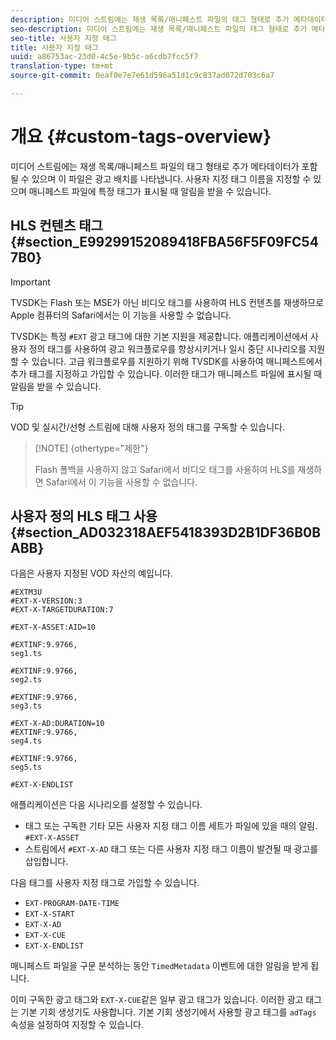 ```yaml
---
description: 미디어 스트림에는 재생 목록/매니페스트 파일의 태그 형태로 추가 메타데이터가 포함될 수 있으며 이 파일은 광고 배치를 나타냅니다. 사용자 지정 태그 이름을 지정할 수 있으며 매니페스트 파일에 특정 태그가 표시될 때 알림을 받을 수 있습니다.
seo-description: 미디어 스트림에는 재생 목록/매니페스트 파일의 태그 형태로 추가 메타데이터가 포함될 수 있으며 이 파일은 광고 배치를 나타냅니다. 사용자 지정 태그 이름을 지정할 수 있으며 매니페스트 파일에 특정 태그가 표시될 때 알림을 받을 수 있습니다.
seo-title: 사용자 지정 태그
title: 사용자 지정 태그
uuid: a86753ac-23d0-4c5e-9b5c-a6cdb7fcc5f7
translation-type: tm+mt
source-git-commit: 0eaf0e7e7e61d596a51d1c9c837ad072d703c6a7

---
```



# 개요 {#custom-tags-overview}

미디어 스트림에는 재생 목록/매니페스트 파일의 태그 형태로 추가 메타데이터가 포함될 수 있으며 이 파일은 광고 배치를 나타냅니다. 사용자 지정 태그 이름을 지정할 수 있으며 매니페스트 파일에 특정 태그가 표시될 때 알림을 받을 수 있습니다.

## HLS 컨텐츠 태그 {#section_E99299152089418FBA56F5F09FC547B0}

>[!IMPORTANT]
>
>TVSDK는 Flash 또는 MSE가 아닌 비디오 태그를 사용하여 HLS 컨텐츠를 재생하므로 Apple 컴퓨터의 Safari에서는 이 기능을 사용할 수 없습니다.

TVSDK는 특정 `#EXT` 광고 태그에 대한 기본 지원을 제공합니다. 애플리케이션에서 사용자 정의 태그를 사용하여 광고 워크플로우를 향상시키거나 일시 중단 시나리오를 지원할 수 있습니다. 고급 워크플로우를 지원하기 위해 TVSDK를 사용하여 매니페스트에서 추가 태그를 지정하고 가입할 수 있습니다. 이러한 태그가 매니페스트 파일에 표시될 때 알림을 받을 수 있습니다.

>[!TIP]
>
>VOD 및 실시간/선형 스트림에 대해 사용자 정의 태그를 구독할 수 있습니다.

>[!NOTE] {othertype=&quot;제한&quot;}
>
>Flash 폴백을 사용하지 않고 Safari에서 비디오 태그를 사용하여 HLS를 재생하면 Safari에서 이 기능을 사용할 수 없습니다.

## 사용자 정의 HLS 태그 사용 {#section_AD032318AEF5418393D2B1DF36B0BABB}

다음은 사용자 지정된 VOD 자산의 예입니다.

```
#EXTM3U
#EXT-X-VERSION:3
#EXT-X-TARGETDURATION:7
 
#EXT-X-ASSET:AID=10
 
#EXTINF:9.9766,
seg1.ts
 
#EXTINF:9.9766,
seg2.ts
 
#EXTINF:9.9766,
seg3.ts
 
#EXT-X-AD:DURATION=10
#EXTINF:9.9766,
seg4.ts
 
#EXTINF:9.9766,
seg5.ts
 
#EXT-X-ENDLIST
```

애플리케이션은 다음 시나리오를 설정할 수 있습니다.

* 태그 또는 구독한 기타 모든 사용자 지정 태그 이름 세트가 파일에 있을 때의 알림. `#EXT-X-ASSET`
* 스트림에서 `#EXT-X-AD` 태그 또는 다른 사용자 지정 태그 이름이 발견될 때 광고를 삽입합니다.

다음 태그를 사용자 지정 태그로 가입할 수 있습니다.

* `EXT-PROGRAM-DATE-TIME`
* `EXT-X-START`
* `EXT-X-AD`
* `EXT-X-CUE`
* `EXT-X-ENDLIST`

매니페스트 파일을 구문 분석하는 동안 `TimedMetadata` 이벤트에 대한 알림을 받게 됩니다.

이미 구독한 광고 태그와 `EXT-X-CUE`같은 일부 광고 태그가 있습니다. 이러한 광고 태그는 기본 기회 생성기도 사용합니다. 기본 기회 생성기에서 사용할 광고 태그를 `adTags` 속성을 설정하여 지정할 수 있습니다.
